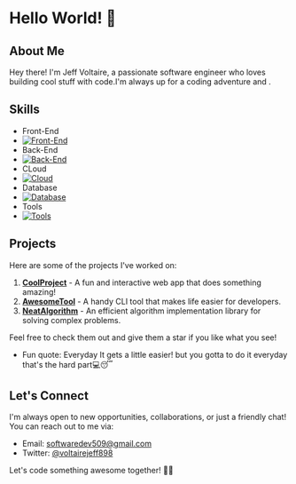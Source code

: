 # Hello World! 👋

## About Me

Hey there! I'm Jeff Voltaire, a passionate software engineer who loves building cool stuff with code.I'm always up for a coding adventure and .

## Skills
- Front-End
- [![Front-End](https://skillicons.dev/icons?i=html,css,js,react,ts,tailwind,redux,figma&theme=light)](https://skillicons.dev)
- Back-End
- [![Back-End](https://skillicons.dev/icons?i=py,django,flask,js,nodejs,express,fastapi,figma&theme=light)](https://skillicons.dev)
- CLoud
- [![Cloud](https://skillicons.dev/icons?i=heroku,azure,aws,figma&theme=light)](https://skillicons.dev)
- Database
- [![Database](https://skillicons.dev/icons?i=mongodb,mysql,postgres,figma&theme=light)](https://skillicons.dev)
- Tools
- [![Tools](https://skillicons.dev/icons?i=git,github,vscode,postman,linux,express,fastapi,figma&theme=light)](https://skillicons.dev)

## Projects

Here are some of the projects I've worked on:

1. **[CoolProject](https://github.com/yourusername/coolproject)** - A fun and interactive web app that does something amazing!
2. **[AwesomeTool](https://github.com/yourusername/awesometool)** - A handy CLI tool that makes life easier for developers.
3. **[NeatAlgorithm](https://github.com/yourusername/neatalgorithm)** - An efficient algorithm implementation library for solving complex problems.

Feel free to check them out and give them a star if you like what you see!

- Fun quote: Everyday It gets a little easier! but you gotta to do it everyday that's the hard part💻😴

## Let's Connect

I'm always open to new opportunities, collaborations, or just a friendly chat! You can reach out to me via:

- Email: [softwaredev509@gmail.com](mailto:softwaredev509@gmail.com)
- Twitter: [@voltairejeff898](https://twitter.com/voltairejeff898)

Let's code something awesome together! 🚀✨

